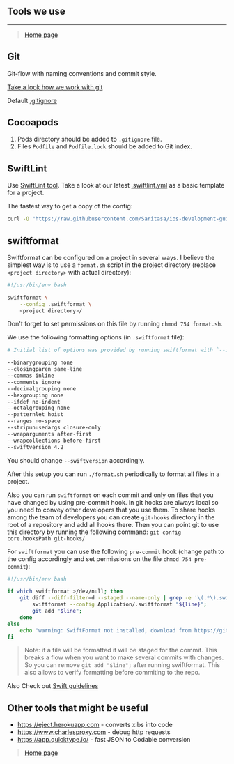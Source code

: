 ## Tools we use
---

> [Home page](/README.md)

## Git
Git-flow with naming conventions and commit style.

[Take a look how we work with git](Tools/work-with-git.md)

Default [.gitignore](../.gitignore)

## Cocoapods
1. Pods directory should be added to <code>.gitignore</code> file.
2. Files <code>Podfile</code> and <code>Podfile.lock</code> should be added to Git index.

## SwiftLint
Use [SwiftLint tool](https://github.com/realm/SwiftLint). Take a look at our latest [.swiftlint.yml](../Development/.swiftlint.yml) as a basic template for a project.

The fastest way to get a copy of the config:
```bash
curl -O "https://raw.githubusercontent.com/Saritasa/ios-development-guides/master/Development/.swiftlint.yml"
```

## swiftformat

Swiftformat can be configured on a project in several ways. I believe the simplest way is to use
a `format.sh` script in the project directory (replace `<project directory>` with actual
directory):

```bash
#!/usr/bin/env bash

swiftformat \
    --config .swiftformat \
    <project directory>/
```

Don't forget to set permissions on this file by running `chmod 754 format.sh`.

We use the following formatting options (in `.swiftformat` file):
```bash
# Initial list of options was provided by running swiftformat with `--inferoptions`

--binarygrouping none
--closingparen same-line
--commas inline
--comments ignore
--decimalgrouping none
--hexgrouping none
--ifdef no-indent
--octalgrouping none
--patternlet hoist
--ranges no-space
--stripunusedargs closure-only
--wraparguments after-first
--wrapcollections before-first
--swiftversion 4.2
```

You should change `--swiftversion` accordingly.

After this setup you can run `./format.sh` periodically to format all files in a project.

Also you can run `swiftformat` on each commit and only on files that you have changed by using
pre-commit hook. In git hooks are always local so you need to convey other developers that you use
them. To share hooks among the team of developers you can create `git-hooks` directory in the root
of a repository and add all hooks there. Then you can point git to use this directory by running the
following command: `git config core.hooksPath git-hooks/`

For `swiftformat` you can use the following `pre-commit` hook (change path to the config
accordingly and set permissions on the file `chmod 754 pre-commit`):

```sh
#!/usr/bin/env bash

if which swiftformat >/dev/null; then
    git diff --diff-filter=d --staged --name-only | grep -e '\(.*\).swift$' | while read line; do
        swiftformat --config Application/.swiftformat "${line}";
        git add "$line";
    done
else
    echo "warning: SwiftFormat not installed, download from https://github.com/nicklockwood/SwiftFormat"
fi
```

> Note: if a file will be formatted it will be staged for the commit. This breaks a flow when you
> want to make several commits with changes. So you can remove `git add "$line";` after running
> swiftformat. This also allows to verify formatting before commiting to the repo.

Also Check out [Swift guidelines](CodeStyle.md#swift)

## Other tools that might be useful

- https://eject.herokuapp.com - converts xibs into code
- https://www.charlesproxy.com - debug http requests
- https://app.quicktype.io/ - fast JSON to Codable conversion

> [Home page](/README.md)
